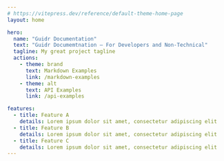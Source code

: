 ```yaml
---
# https://vitepress.dev/reference/default-theme-home-page
layout: home

hero:
  name: "Guidr Documentation"
  text: "Guidr Documemtnation – For Developers and Non-Technical"
  tagline: My great project tagline
  actions:
    - theme: brand
      text: Markdown Examples
      link: /markdown-examples
    - theme: alt
      text: API Examples
      link: /api-examples

features:
  - title: Feature A
    details: Lorem ipsum dolor sit amet, consectetur adipiscing elit
  - title: Feature B
    details: Lorem ipsum dolor sit amet, consectetur adipiscing elit
  - title: Feature C
    details: Lorem ipsum dolor sit amet, consectetur adipiscing elit
---
```


